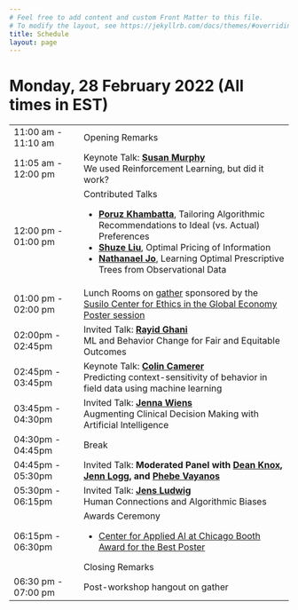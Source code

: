 ```yaml
---
# Feel free to add content and custom Front Matter to this file.
# To modify the layout, see https://jekyllrb.com/docs/themes/#overriding-theme-defaults
title: Schedule
layout: page
---
```


# Monday, 28 February 2022 (All times in EST)
<table>
    <colgroup>
        <col width="25%" />
        <col width="75%" />
    </colgroup>
    <tbody>
        <tr>
            <td> 11:00 am - 11:10 am </td>
            <td> Opening Remarks </td>
        </tr>
        <tr>
            <td> 11:05 am - 12:00 pm </td>
            <td>
                Keynote Talk: <b><a href = "http://people.seas.harvard.edu/~samurphy/">Susan Murphy</a></b> <br>
                We used Reinforcement Learning, but did it work?
            </td>
        </tr>
        <tr>
            <td> 12:00 pm - 01:00 pm </td>
            <td>
                Contributed Talks
                <ul>
                    <li> <b><a href = "https://www.poruzkhambatta.com/">Poruz Khambatta</a></b>, Tailoring Algorithmic Recommendations to Ideal (vs. Actual) Preferences </li>
                    <li> <b><a href = "https://shuzeliu.com/">Shuze Liu</a></b>, Optimal Pricing of Information </li>
                    <li> <b><a href = "https://reglab.stanford.edu/team-members/nathanael-jo/">Nathanael Jo</a></b>, Learning Optimal Prescriptive Trees from Observational Data </li>
                </ul>
            </td>
        </tr>
        <tr>
            <td> 01:00 pm - 02:00 pm </td>
            <td>
                Lunch Rooms on <a href="https://gather.town/">gather</a> sponsored by the <a href="https://www.bu.edu/susilo/">Susilo Center for Ethics in the Global Economy</a> <br>
     <a href="https://ai4bc.github.io/ai4bc22/posters.html">Poster session</a>
            </td>
        </tr>
        <tr>
            <td> 02:00pm - 02:45pm </td>
            <td>
                Invited Talk: <b><a href = "http://www.rayidghani.com/">Rayid Ghani</a></b> <br>
                ML and Behavior Change for Fair and Equitable Outcomes
            </td>
        </tr>
        <tr>
            <td> 02:45pm - 03:45pm </td>
            <td>
                Keynote Talk: <b><a href = "https://camerergroup.caltech.edu"> Colin Camerer</a></b> <br>
                Predicting context-sensitivity of behavior in field data using machine learning
            </td>
        </tr>
        <tr>
            <td> 03:45pm - 04:30pm </td>
            <td>
                Invited Talk: <b><a href = "https://midas.umich.edu/faculty-member/jenna-wiens/">Jenna Wiens</a></b> <br>
                Augmenting Clinical Decision Making with Artificial Intelligence
            </td>
        </tr>
        <tr>
            <td> 04:30pm - 04:45pm </td>
            <td>
                Break
            </td>
        </tr>
        <tr>
            <td> 04:45pm - 05:30pm </td>
            <td>
                Invited Talk: <b>Moderated Panel with <a href = "http://www.dcknox.com/">Dean Knox</a>, <a href = "https://www.jennlogg.com/">Jenn Logg</a>, and <a href = "https://viterbi.usc.edu/directory/faculty/Vayanos/Phebe/">Phebe Vayanos</a></b> <br>               
            </td>
        </tr>
        <tr>
            <td> 05:30pm - 06:15pm </td>
            <td>
                Invited Talk: <b><a href = "https://harris.uchicago.edu/directory/jens-ludwig/">Jens Ludwig</a></b> <br>
                Human Connections and Algorithmic Biases
            </td>
        </tr>
        <tr>
            <td> 06:15pm - 06:30pm</td>
            <td>
                Awards Ceremony
                <ul>
                    <li> <a href = "https://www.chicagobooth.edu/research/center-for-applied-artificial-intelligence/">Center for Applied AI at Chicago Booth Award for the Best Poster</a> </li>
                </ul>
                Closing Remarks
            </td>
        </tr>
        <tr>
            <td> 06:30 pm - 07:00 pm </td>
            <td>
                Post-workshop hangout on gather
            </td>
        </tr>
    </tbody>
</table>

